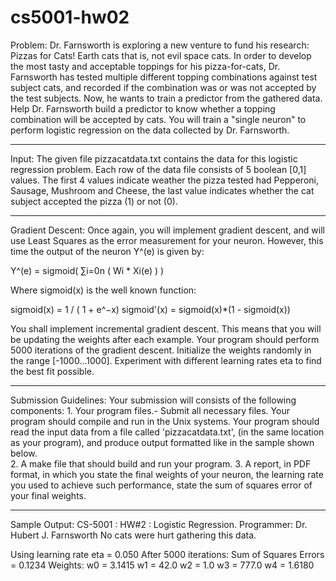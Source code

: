 # cs5001-hw02

Problem:
Dr. Farnsworth is exploring a new venture to fund his research: Pizzas for Cats!  Earth cats that is, 
not evil space cats. In order to develop the most tasty and acceptable toppings for his pizza-for-cats, 
Dr. Farnsworth has tested multiple different topping combinations against test subject cats, and 
recorded if the combination was or was not accepted by the test subjects. Now, he wants to train a 
predictor from the gathered data. Help Dr. Farnsworth build a predictor to know whether a topping 
combination will be accepted by cats. You will train a "single neuron" to perform logistic regression 
on the data collected by Dr. Farnsworth.

---------------------------------------------------------------------------------------------------------

Input:
The given file  pizzacatdata.txt  contains the data for this logistic regression problem. Each row of 
the data file consists of 5 boolean [0,1] values. The first 4 values indicate weather the pizza tested 
had Pepperoni, Sausage, Mushroom and Cheese, the last value indicates whether the cat subject accepted 
the pizza (1) or not (0).

---------------------------------------------------------------------------------------------------------

Gradient Descent:
Once again, you will implement gradient descent, and will use Least Squares as the error measurement 
for your neuron. However, this time the output of the neuron  Y^(e)  is given by:   

Y^(e) = sigmoid( ∑i=0n ( Wi * Xi(e) ) )

Where  sigmoid(x)  is the well known function:

sigmoid(x) = 1 / ( 1 + e^−x)		sigmoid'(x) = sigmoid(x)*(1 - sigmoid(x))

You shall implement incremental gradient descent. This means that you will be updating the weights 
after each example. Your program should perform 5000 iterations of the gradient descent. Initialize 
the weights randomly in the range [-1000...1000]. Experiment with different learning rates eta to find 
the best fit possible.

---------------------------------------------------------------------------------------------------------

Submission Guidelines:
Your submission will consists of the following components:
    1. Your program files.- Submit all necessary files. Your program should compile and run in the 
       Unix systems. Your program should read the input data from a file called  'pizzacatdata.txt', 
       (in the same location as your program), and produce output formatted like in the sample shown below.   
    2. A make file that should build and run your program.
    3. A report, in PDF format, in which you state the final weights of your neuron, the learning rate 
       you used to achieve such performance, state the sum of squares error of your final weights.

---------------------------------------------------------------------------------------------------------

Sample Output:
CS-5001 : HW#2 : Logistic Regression.
Programmer: Dr. Hubert J. Farnsworth
No cats were hurt gathering this data.

Using learning rate eta = 0.050
After 5000 iterations:
Sum of Squares Errors = 0.1234
Weights:
w0 = 3.1415
w1 = 42.0
w2 = 1.0
w3 = 777.0
w4 = 1.6180
